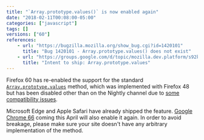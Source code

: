 ```yaml
---
title: "`Array.prototype.values()` is now enabled again"
date: "2018-02-11T00:08:00-05:00"
categories: ["javascript"]
tags: []
versions: ["60"]
references:
    - url: "https://bugzilla.mozilla.org/show_bug.cgi?id=1420101"
      title: "Bug 1420101 - Array.prototype.values() does not exist"
    - url: "https://groups.google.com/d/topic/mozilla.dev.platform/s92kdFNjL0U/discussion"
      title: "Intent to ship: Array.prototype.values"
---
```

Firefox 60 has re-enabled the support for the standard [`Array.prototype.values`](https://developer.mozilla.org/docs/Web/JavaScript/Reference/Global_Objects/Array/values) method, which was implemented with Firefox 48 but has been disabled other than on the Nightly channel due to [some compatibility issues](https://www.fxsitecompat.com/en-CA/docs/2016/array-prototype-values-breaks-some-legacy-apps/).

Microsoft Edge and Apple Safari have already shipped the feature. [Google Chrome 66](https://www.chromestatus.com/feature/4755812090118144) coming this April will also enable it again. In order to avoid breakage, please make sure your site doesn't have any arbitrary implementation of the method.
